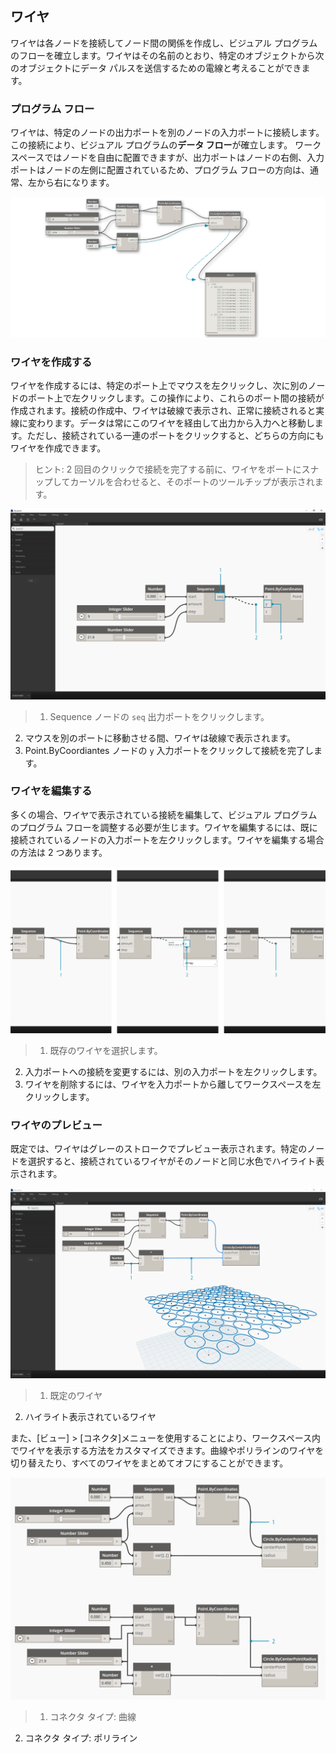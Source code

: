 

## ワイヤ

ワイヤは各ノードを接続してノード間の関係を作成し、ビジュアル プログラムのフローを確立します。ワイヤはその名前のとおり、特定のオブジェクトから次のオブジェクトにデータ パルスを送信するための電線と考えることができます。

### プログラム フロー

ワイヤは、特定のノードの出力ポートを別のノードの入力ポートに接続します。この接続により、ビジュアル プログラムの**データ フロー**が確立します。 ワークスペースではノードを自由に配置できますが、出力ポートはノードの右側、入力ポートはノードの左側に配置されているため、プログラム フローの方向は、通常、左から右になります。

![プログラム フロー](images/3-2/00-ProgramFlow.png)

### ワイヤを作成する

ワイヤを作成するには、特定のポート上でマウスを左クリックし、次に別のノードのポート上で左クリックします。この操作により、これらのポート間の接続が作成されます。接続の作成中、ワイヤは破線で表示され、正常に接続されると実線に変わります。データは常にこのワイヤを経由して出力から入力へと移動します。ただし、接続されている一連のポートをクリックすると、どちらの方向にもワイヤを作成できます。

> ヒント: 2 回目のクリックで接続を完了する前に、ワイヤをポートにスナップしてカーソルを合わせると、そのポートのツールチップが表示されます。

![ワイヤを作成する](images/3-2/01-CreatingWires.png)

> 1. Sequence ノードの ```seq``` 出力ポートをクリックします。
2. マウスを別のポートに移動させる間、ワイヤは破線で表示されます。
3. Point.ByCoordiantes ノードの ```y``` 入力ポートをクリックして接続を完了します。

### ワイヤを編集する

多くの場合、ワイヤで表示されている接続を編集して、ビジュアル プログラムのプログラム フローを調整する必要が生じます。ワイヤを編集するには、既に接続されているノードの入力ポートを左クリックします。ワイヤを編集する場合の方法は 2 つあります。

![ワイヤを編集する](images/3-2/02-EditingWires.png)

> 1. 既存のワイヤを選択します。
2. 入力ポートへの接続を変更するには、別の入力ポートを左クリックします。
3. ワイヤを削除するには、ワイヤを入力ポートから離してワークスペースを左クリックします。

### ワイヤのプレビュー

既定では、ワイヤはグレーのストロークでプレビュー表示されます。特定のノードを選択すると、接続されているワイヤがそのノードと同じ水色でハイライト表示されます。

![ワイヤのプレビュー](images/3-2/03-WirePreview.png)

> 1. 既定のワイヤ
2. ハイライト表示されているワイヤ

また、[ビュー] > [コネクタ]メニューを使用することにより、ワークスペース内でワイヤを表示する方法をカスタマイズできます。曲線やポリラインのワイヤを切り替えたり、すべてのワイヤをまとめてオフにすることができます。

![ワイヤ コネクタ](images/3-2/04-WireConnectors.png)

> 1. コネクタ タイプ: 曲線
2. コネクタ タイプ: ポリライン

